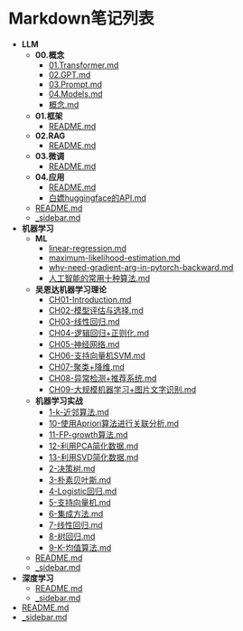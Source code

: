 # Markdown笔记列表

- **LLM**
  - **00.概念**
    - [01.Transformer.md](docs/AI/LLM/00.概念/01.Transformer.md)
    - [02.GPT.md](docs/AI/LLM/00.概念/02.GPT.md)
    - [03.Prompt.md](docs/AI/LLM/00.概念/03.Prompt.md)
    - [04.Models.md](docs/AI/LLM/00.概念/04.Models.md)
    - [概念.md](docs/AI/LLM/00.概念/概念.md)
  - **01.框架**
    - [README.md](docs/AI/LLM/01.框架/README.md)
  - **02.RAG**
    - [README.md](docs/AI/LLM/02.RAG/README.md)
  - **03.微调**
    - [README.md](docs/AI/LLM/03.微调/README.md)
  - **04.应用**
    - [README.md](docs/AI/LLM/04.应用/README.md)
    - [白嫖huggingface的API.md](docs/AI/LLM/04.应用/白嫖huggingface的API.md)
  - [README.md](docs/AI/LLM/README.md)
  - [_sidebar.md](docs/AI/LLM/_sidebar.md)
- **机器学习**
  - **ML**
    - [linear-regression.md](docs/AI/机器学习/ML/linear-regression.md)
    - [maximum-likelihood-estimation.md](docs/AI/机器学习/ML/maximum-likelihood-estimation.md)
    - [why-need-gradient-arg-in-pytorch-backward.md](docs/AI/机器学习/ML/why-need-gradient-arg-in-pytorch-backward.md)
    - [人工智能的常用十种算法.md](docs/AI/机器学习/ML/人工智能的常用十种算法.md)
  - **吴恩达机器学习理论**
    - [CH01-Introduction.md](docs/AI/机器学习/吴恩达机器学习理论/CH01-Introduction.md)
    - [CH02-模型评估与选择.md](docs/AI/机器学习/吴恩达机器学习理论/CH02-模型评估与选择.md)
    - [CH03-线性回归.md](docs/AI/机器学习/吴恩达机器学习理论/CH03-线性回归.md)
    - [CH04-逻辑回归+正则化.md](docs/AI/机器学习/吴恩达机器学习理论/CH04-逻辑回归+正则化.md)
    - [CH05-神经网络.md](docs/AI/机器学习/吴恩达机器学习理论/CH05-神经网络.md)
    - [CH06-支持向量机SVM.md](docs/AI/机器学习/吴恩达机器学习理论/CH06-支持向量机SVM.md)
    - [CH07-聚类+降维.md](docs/AI/机器学习/吴恩达机器学习理论/CH07-聚类+降维.md)
    - [CH08-异常检测+推荐系统.md](docs/AI/机器学习/吴恩达机器学习理论/CH08-异常检测+推荐系统.md)
    - [CH09-大规模机器学习+图片文字识别.md](docs/AI/机器学习/吴恩达机器学习理论/CH09-大规模机器学习+图片文字识别.md)
  - **机器学习实战**
    - [1-k-近邻算法.md](docs/AI/机器学习/机器学习实战/1-k-近邻算法.md)
    - [10-使用Apriori算法进行关联分析.md](docs/AI/机器学习/机器学习实战/10-使用Apriori算法进行关联分析.md)
    - [11-FP-growth算法.md](docs/AI/机器学习/机器学习实战/11-FP-growth算法.md)
    - [12-利用PCA简化数据.md](docs/AI/机器学习/机器学习实战/12-利用PCA简化数据.md)
    - [13-利用SVD简化数据.md](docs/AI/机器学习/机器学习实战/13-利用SVD简化数据.md)
    - [2-决策树.md](docs/AI/机器学习/机器学习实战/2-决策树.md)
    - [3-朴素贝叶斯.md](docs/AI/机器学习/机器学习实战/3-朴素贝叶斯.md)
    - [4-Logistic回归.md](docs/AI/机器学习/机器学习实战/4-Logistic回归.md)
    - [5-支持向量机.md](docs/AI/机器学习/机器学习实战/5-支持向量机.md)
    - [6-集成方法.md](docs/AI/机器学习/机器学习实战/6-集成方法.md)
    - [7-线性回归.md](docs/AI/机器学习/机器学习实战/7-线性回归.md)
    - [8-树回归.md](docs/AI/机器学习/机器学习实战/8-树回归.md)
    - [9-K-均值算法.md](docs/AI/机器学习/机器学习实战/9-K-均值算法.md)
  - [README.md](docs/AI/机器学习/README.md)
  - [_sidebar.md](docs/AI/机器学习/_sidebar.md)
- **深度学习**
  - [README.md](docs/AI/深度学习/README.md)
  - [_sidebar.md](docs/AI/深度学习/_sidebar.md)
- [README.md](docs/AI/README.md)
- [_sidebar.md](docs/AI/_sidebar.md)
